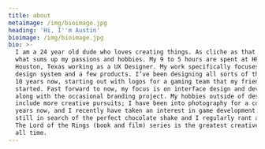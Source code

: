 ```yaml
---
title: about
metaimage: /img/bioimage.jpg
heading: 'Hi, I''m Austin'
bioimage: /img/bioimage.jpg
bio: >-
  I am a 24 year old dude who loves creating things. As cliche as that is, it is
  what sums up my passions and hobbies. My 9 to 5 hours are spent at HP in
  Houston, Texas working as a UX Designer. My work specifically focuses on our
  design system and a few products. I’ve been designing all sorts of things for
  10 years now, starting out with logos for a gaming team that my friend and I
  started. Fast forward to now, my focus is on interface design and development
  along with the occasional branding project. My hobbies outside of design
  include more creative pursuits; I have been into photography for a couple of
  years now, and I recently have taken an interest in game development. I am
  still in search of the perfect chocolate shake and I regularly rant about how
  The Lord of the Rings (book and film) series is the greatest creative work of
  all time.
---
```


